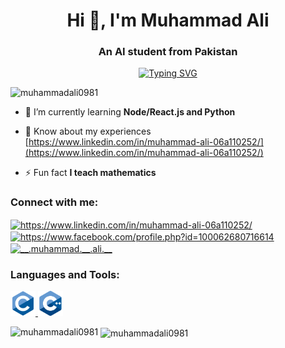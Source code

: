 <h1 align="center">Hi 👋, I'm Muhammad Ali</h1>
<h3 align="center">An AI student from Pakistan</h3>
<div align='center'><a href="https://git.io/typing-svg"><img src="https://readme-typing-svg.herokuapp.com?font=Fira+Code&weight=600&size=24&duration=3000&pause=250&color=279FD2&center=true&vCenter=true&random=false&width=435&lines=Future+AI-Expert;Nodejs+and+Python+learner+%3C3;Avid+Tecaher" alt="Typing SVG" /></a></div>

<p align="left"> <img src="https://komarev.com/ghpvc/?username=muhammadali0981&label=Profile%20views&color=0e75b6&style=flat" alt="muhammadali0981" /> </p>


- 🌱 I’m currently learning **Node/React.js and Python**

- 📄 Know about my experiences [https://www.linkedin.com/in/muhammad-ali-06a110252/](https://www.linkedin.com/in/muhammad-ali-06a110252/)

- ⚡ Fun fact **I teach mathematics**

<h3 align="left">Connect with me:</h3>
<p align="left">
<a href="https://linkedin.com/in/https://www.linkedin.com/in/muhammad-ali-06a110252/" target="blank"><img align="center" src="https://raw.githubusercontent.com/rahuldkjain/github-profile-readme-generator/master/src/images/icons/Social/linked-in-alt.svg" alt="https://www.linkedin.com/in/muhammad-ali-06a110252/" height="30" width="40" /></a>
<a href="https://fb.com/https://www.facebook.com/profile.php?id=100062680716614" target="blank"><img align="center" src="https://raw.githubusercontent.com/rahuldkjain/github-profile-readme-generator/master/src/images/icons/Social/facebook.svg" alt="https://www.facebook.com/profile.php?id=100062680716614" height="30" width="40" /></a>
<a href="https://instagram.com/__.muhammad.__.ali.__" target="blank"><img align="center" src="https://raw.githubusercontent.com/rahuldkjain/github-profile-readme-generator/master/src/images/icons/Social/instagram.svg" alt="__.muhammad.__.ali.__" height="30" width="40" /></a>
</p>

<h3 align="left">Languages and Tools:</h3>
<p align="left"> <a href="https://www.cprogramming.com/" target="_blank" rel="noreferrer"> <img src="https://raw.githubusercontent.com/devicons/devicon/master/icons/c/c-original.svg" alt="c" width="40" height="40"/> </a> <a href="https://www.w3schools.com/cpp/" target="_blank" rel="noreferrer"> <img src="https://raw.githubusercontent.com/devicons/devicon/master/icons/cplusplus/cplusplus-original.svg" alt="cplusplus" width="40" height="40"/> </a> </p>

<p><img align="left" src="https://github-readme-stats.vercel.app/api/top-langs?username=muhammadali0981&show_icons=true&locale=en&layout=compact" alt="muhammadali0981" /></p>

<p>&nbsp;<img align="center" src="https://github-readme-stats.vercel.app/api?username=muhammadali0981&show_icons=true&locale=en" alt="muhammadali0981" /></p>
